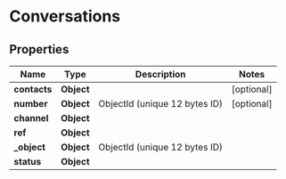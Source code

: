 

# Conversations


## Properties

| Name | Type | Description | Notes |
|------------ | ------------- | ------------- | -------------|
|**contacts** | **Object** |  |  [optional] |
|**number** | **Object** | ObjectId (unique 12 bytes ID) |  [optional] |
|**channel** | **Object** |  |  |
|**ref** | **Object** |  |  |
|**_object** | **Object** | ObjectId (unique 12 bytes ID) |  |
|**status** | **Object** |  |  |



